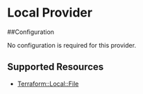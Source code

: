 # Local Provider

##Configuration

No configuration is required for this provider.

## Supported Resources

* [Terraform::Local::File](docs/providers/local/File.md)